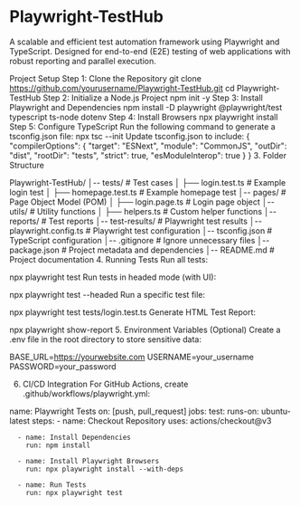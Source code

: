 # Playwright-TestHub
A scalable and efficient test automation framework using Playwright and TypeScript. Designed for end-to-end (E2E) testing of web applications with robust reporting and parallel execution.

Project Setup
Step 1: Clone the Repository
git clone https://github.com/yourusername/Playwright-TestHub.git
cd Playwright-TestHub
Step 2: Initialize a Node.js Project
npm init -y
Step 3: Install Playwright and Dependencies
npm install -D playwright @playwright/test typescript ts-node dotenv
Step 4: Install Browsers
npx playwright install
Step 5: Configure TypeScript
Run the following command to generate a tsconfig.json file:
npx tsc --init
Update tsconfig.json to include:
{
  "compilerOptions": {
    "target": "ESNext",
    "module": "CommonJS",
    "outDir": "dist",
    "rootDir": "tests",
    "strict": true,
    "esModuleInterop": true
  }
}
3. Folder Structure

Playwright-TestHub/
│-- tests/                 # Test cases
│   ├── login.test.ts      # Example login test
│   ├── homepage.test.ts   # Example homepage test
│-- pages/                 # Page Object Model (POM)
│   ├── login.page.ts      # Login page object
│-- utils/                 # Utility functions
│   ├── helpers.ts         # Custom helper functions
│-- reports/               # Test reports
│-- test-results/          # Playwright test results
│-- playwright.config.ts   # Playwright test configuration
│-- tsconfig.json          # TypeScript configuration
│-- .gitignore             # Ignore unnecessary files
│-- package.json           # Project metadata and dependencies
│-- README.md              # Project documentation
4. Running Tests
Run all tests:

npx playwright test
Run tests in headed mode (with UI):

npx playwright test --headed
Run a specific test file:

npx playwright test tests/login.test.ts
Generate HTML Test Report:

npx playwright show-report
5. Environment Variables (Optional)
Create a .env file in the root directory to store sensitive data:

BASE_URL=https://yourwebsite.com
USERNAME=your_username
PASSWORD=your_password

6. CI/CD Integration
For GitHub Actions, create .github/workflows/playwright.yml:

name: Playwright Tests
on: [push, pull_request]
jobs:
  test:
    runs-on: ubuntu-latest
    steps:
      - name: Checkout Repository
        uses: actions/checkout@v3

      - name: Install Dependencies
        run: npm install

      - name: Install Playwright Browsers
        run: npx playwright install --with-deps

      - name: Run Tests
        run: npx playwright test
